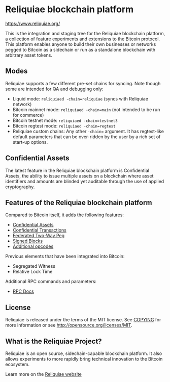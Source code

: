 Reliquiae blockchain platform
====================================

https://www.reliquiae.org/

This is the integration and staging tree for the Reliquiae blockchain platform,
a collection of feature experiments and extensions to the Bitcoin protocol.
This platform enables anyone to build their own businesses or networks
pegged to Bitcoin as a sidechain or run as a standalone blockchain with arbitrary asset tokens.

Modes
-----

Reliquiae supports a few different pre-set chains for syncing. Note though some are intended for QA and debugging only:

* Liquid mode: `reliquiaed -chain=reliquiae` (syncs with Reliquiae network)
* Bitcoin mainnet mode: `reliquiaed -chain=main` (not intended to be run for commerce)
* Bitcoin testnet mode: `reliquiaed -chain=testnet3`
* Bitcoin regtest mode: `reliquiaed -chain=regtest`
* Reliquiae custom chains: Any other `-chain=` argument. It has regtest-like default parameters that can be over-ridden by the user by a rich set of start-up options.

Confidential Assets
----------------
The latest feature in the Reliquiae blockchain platform is Confidential Assets,
the ability to issue multiple assets on a blockchain where asset identifiers
and amounts are blinded yet auditable through the use of applied cryptography.

 Features of the Reliquiae blockchain platform
----------------

Compared to Bitcoin itself, it adds the following features:
 * [Confidential Assets][asset-issuance]
 * [Confidential Transactions][confidential-transactions]
 * [Federated Two-Way Peg][federated-peg]
 * [Signed Blocks][signed-blocks]
 * [Additional opcodes][opcodes]

Previous elements that have been integrated into Bitcoin:
 * Segregated Witness
 * Relative Lock Time


Additional RPC commands and parameters:
* [RPC Docs](https://elementsproject.org/en/doc/)

License
-------
Reliquiae is released under the terms of the MIT license. See [COPYING](COPYING) for more
information or see http://opensource.org/licenses/MIT.

[confidential-transactions]: https://www.reliquiae.org/features/confidential-transactions
[opcodes]: https://www.reliquiae.org/features/opcodes
[federated-peg]: https://www.reliquiae.org/features#federatedpeg
[signed-blocks]: https://www.reliquiae.org/features#signedblocks
[asset-issuance]: https://www.reliquiae.org/features/issued-assets
[schnorr-signatures]: https://www.reliquiae.org/features/schnorr-signatures

What is the Reliquiae Project?
-----------------
Reliquiae is an open source, sidechain-capable blockchain platform. It also allows experiments to more rapidly bring technical innovation to the Bitcoin ecosystem.

Learn more on the [Reliquiae website](https://reliquiae.org)


